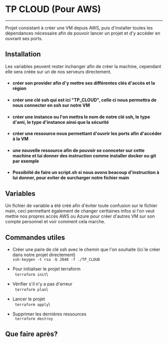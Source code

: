 # TP CLOUD (Pour AWS)

***
Projet consistant à créer une VM depuis AWS, puis d'installer toutes les dépendances
nécessaire afin de pouvoir lancer un projet et d'y accéder en ouvrant ses ports.

## Installation
Les variables peuvent rester inchanger afin de créer la machine, cependant elle sera créée sur un de nos serveurs
directement.

* #### créer son provider afin d'y mettre ses différentes clés d'accès et la région  
* #### créer une clé ssh qui est ici "TP_CLOUD", celle ci nous permettra de nous connecter en ssh sur notre VM
* #### créer une instance ou l'on mettra le nom de notre clé ssh, le type d'ami, le type d'instance ainsi que la sécurité
* #### créer une ressource nous permettant d'ouvrir les ports afin d'accéder à la VM
* #### une nouvelle ressource afin de pouvoir se connceter sur cette machine et lui donner des instruction comme installer docker ou git par exemple
* #### Possibiité de faire un script.sh si nous avons beacoup d'instruction à lui donner, pour eviter de surcharger notre fichier main

## Variables 

Un fichier de variable a été créé afin d'éviter toute confusion sur le fichier main, ceci permettant également de changer
certtaines infos si l'on veut mettre nos propres accès AWS ou Azure pour créer d'autres VM sur son compte personnel et
voir comment cela marche.

## Commandes utiles
* Créer une paire de clé ssh avec le chemin que l'on souhaite (ici le créer dans notre projet directement)\
```ssh-keygen -t rsa -b 2048 -f ./TP_CLOUD ```

* Pour initialiser le projet terraform \
``` terraform init```\
* Vérifier s'il n'y a pas d'erreur\
``` terraform plan```\
* Lancer le projet\
``` terraform apply```\
* Supprimer les dernières ressources\
``` terraform destroy```

## Que faire après?